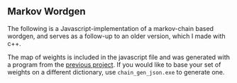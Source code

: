 ## Markov Wordgen

The following is a Javascript-implementation of a markov-chain based wordgen, and serves as a follow-up to an older version, which I made with c++. 

The map of weights is included in the javascript file and was generated with a program from the [previous project](https://github.com/Sinitax/Wordmash). If you would like to base your set of weights on a different dictionary, use `chain_gen_json.exe` to generate one.
